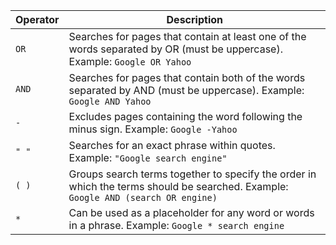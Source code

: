 Operator | Description
--- | ---
`OR` | Searches for pages that contain at least one of the words separated by OR (must be uppercase). Example: `Google OR Yahoo`
`AND` | Searches for pages that contain both of the words separated by AND (must be uppercase). Example: `Google AND Yahoo`
`-` | Excludes pages containing the word following the minus sign. Example: `Google -Yahoo`
`" "` | Searches for an exact phrase within quotes. Example: `"Google search engine"`
`( )` | Groups search terms together to specify the order in which the terms should be searched. Example: `Google AND (search OR engine)`
`*` | Can be used as a placeholder for any word or words in a phrase. Example: `Google * search engine`

